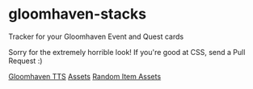 # gloomhaven-stacks
Tracker for your Gloomhaven Event and Quest cards

Sorry for the extremely horrible look! If you're good at CSS, send a Pull Request :)

[Gloomhaven TTS](https://github.com/saizai/gloomhaven_tts/)
[Assets](https://drive.google.com/drive/folders/1SiXb3u2mJbN-Dg2j3Rb-y5amnRJSXIDc)
[Random Item Assets](https://lh3.googleusercontent.com/u/0/d/1ubPFoTJ1_Ly-Eqn_yMvNhG0Dwq_tuw5c=s4800-k-iv1)